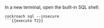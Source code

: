In a new terminal, open the built-in SQL shell:

```shell
cockroach sql --insecure
```{{execute T2}}
